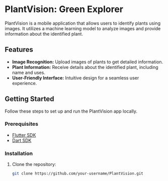 # PlantVision: Green Explorer

PlantVision is a mobile application that allows users to identify plants using images. It utilizes a machine learning model to analyze images and provide information about the identified plant.

## Features

- **Image Recognition:** Upload images of plants to get detailed information.
- **Plant Information:** Receive details about the identified plant, including name and uses.
- **User-Friendly Interface:** Intuitive design for a seamless user experience.




## Getting Started

Follow these steps to set up and run the PlantVision app locally.

### Prerequisites

- [Flutter SDK](https://flutter.dev/docs/get-started/install)
- [Dart SDK](https://dart.dev/get-dart)

### Installation

1. Clone the repository:

   ```bash
   git clone https://github.com/your-username/PlantVision.git
